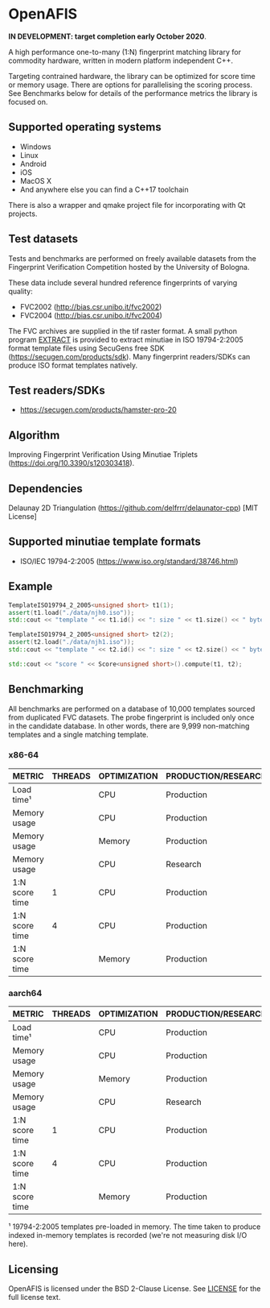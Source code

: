 # OpenAFIS

**IN DEVELOPMENT: target completion early October 2020**.

A high performance one-to-many (1:N) fingerprint matching library for commodity hardware, written in modern platform independent C++.

Targeting contrained hardware, the library can be optimized for score time or memory usage. There are options for parallelising the scoring process. See Benchmarks below for details of the performance metrics the library is focused on.

## Supported operating systems

- Windows
- Linux
- Android
- iOS
- MacOS X
- And anywhere else you can find a C++17 toolchain

There is also a wrapper and qmake project file for incorporating with Qt projects.

## Test datasets

Tests and benchmarks are performed on freely available datasets from the Fingerprint Verification Competition hosted by the University of Bologna.

These data include several hundred reference fingerprints of varying quality:

- FVC2002 (http://bias.csr.unibo.it/fvc2002)
- FVC2004 (http://bias.csr.unibo.it/fvc2004)

The FVC archives are supplied in the tif raster format. A small python program [EXTRACT][] is provided to extract minutiae in ISO 19794-2:2005 format template files using SecuGens free SDK (https://secugen.com/products/sdk). Many fingerprint readers/SDKs can produce ISO format templates natively.

## Test readers/SDKs

- https://secugen.com/products/hamster-pro-20

## Algorithm

Improving Fingerprint Verification Using Minutiae Triplets (https://doi.org/10.3390/s120303418).

## Dependencies

Delaunay 2D Triangulation (https://github.com/delfrrr/delaunator-cpp) [MIT License]

## Supported minutiae template formats

- ISO/IEC 19794-2:2005 (https://www.iso.org/standard/38746.html)

## Example

```C++
TemplateISO19794_2_2005<unsigned short> t1(1);
assert(t1.load("./data/njh0.iso"));
std::cout << "template " << t1.id() << ": size " << t1.size() << " bytes, #fingerprints " << t1.lmts().size() << std::endl;

TemplateISO19794_2_2005<unsigned short> t2(2);
assert(t2.load("./data/njh1.iso"));
std::cout << "template " << t2.id() << ": size " << t2.size() << " bytes, #fingerprints " << t2.lmts().size()) << std::endl;

std::cout << "score " << Score<unsigned short>().compute(t1, t2);
```

## Benchmarking

All benchmarks are performed on a database of 10,000 templates sourced from duplicated FVC datasets. The probe fingerprint is included only once in the candidate database. In other words, there are 9,999 non-matching templates and a single matching template.

### x86-64

  | METRIC | THREADS | OPTIMIZATION | PRODUCTION/RESEARCH | RESULT |
  | ------ | ------- | ------------ | ------------------- | ------ |
  | Load time¹ | | CPU | Production |
  | Memory usage | | CPU | Production | |
  | Memory usage | | Memory | Production | |
  | Memory usage | | CPU | Research | |
  | 1:N score time | 1 | CPU | Production | |
  | 1:N score time | 4 | CPU | Production | |
  | 1:N score time | | Memory | Production | |

### aarch64

  | METRIC | THREADS | OPTIMIZATION | PRODUCTION/RESEARCH | RESULT |
  | ------ | ------- | ------------ | ------------------- | ------ |
  | Load time¹ | | CPU | Production |
  | Memory usage | | CPU | Production | |
  | Memory usage | | Memory | Production | |
  | Memory usage | | CPU | Research | |
  | 1:N score time | 1 | CPU | Production | |
  | 1:N score time | 4 | CPU | Production | |
  | 1:N score time | | Memory | Production | |

¹ 19794-2:2005 templates pre-loaded in memory. The time taken to produce indexed in-memory templates is recorded (we're not measuring disk I/O here).

## Licensing

OpenAFIS is licensed under the BSD 2-Clause License. See [LICENSE][] for the full license text.

[LICENSE]: https://github.com/neilharan/openafis/blob/master/LICENSE
[EXTRACT]: https://github.com/neilharan/openafis/blob/master/data/extract.py
